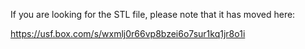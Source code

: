 
If you are looking for the STL file, please note that it has moved here:

<a href="https://usf.box.com/s/wxmlj0r66vp8bzei6o7sur1kq1jr8o1i">https://usf.box.com/s/wxmlj0r66vp8bzei6o7sur1kq1jr8o1i</a>